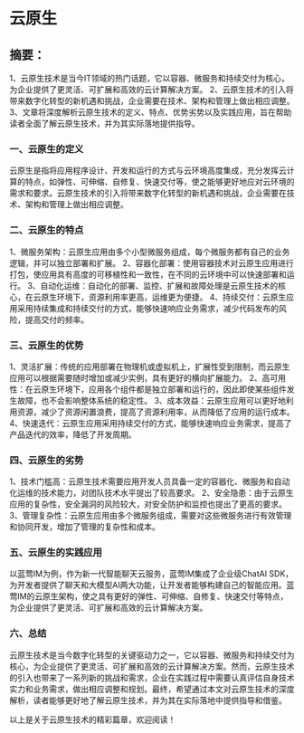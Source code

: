 # 云原生 

## 摘要：
1、云原生技术是当今IT领域的热门话题，它以容器、微服务和持续交付为核心，为企业提供了更灵活、可扩展和高效的云计算解决方案。
2、云原生技术的引入将带来数字化转型的新机遇和挑战，企业需要在技术、架构和管理上做出相应调整。
3、文章将深度解析云原生技术的定义、特点、优势劣势以及实践应用，旨在帮助读者全面了解云原生技术，并为其实际落地提供指导。

### 一、云原生的定义
云原生是指将应用程序设计、开发和运行的方式与云环境高度集成，充分发挥云计算的特点，如弹性、可伸缩、自修复、快速交付等，使之能够更好地应对云环境的需求和要求。云原生技术的引入将带来数字化转型的新机遇和挑战，企业需要在技术、架构和管理上做出相应调整。

### 二、云原生的特点
1、微服务架构：云原生应用由多个小型微服务组成，每个微服务都有自己的业务逻辑，并可以独立部署和扩展。
2、容器化部署：使用容器技术对云原生应用进行打包，使应用具有高度的可移植性和一致性，在不同的云环境中可以快速部署和运行。
3、自动化运维：自动化的部署、监控、扩展和故障处理是云原生技术的核心，在云原生环境下，资源利用率更高，运维更为便捷。
4、持续交付：云原生应用采用持续集成和持续交付的方式，能够快速响应业务需求，减少代码发布的风险，提高交付的频率。

### 三、云原生的优势
1、灵活扩展：传统的应用部署在物理机或虚拟机上，扩展性受到限制，而云原生应用可以根据需要随时增加或减少实例，具有更好的横向扩展能力。
2、高可用性：在云原生环境下，应用各个组件都是独立部署和运行的，因此即使某些组件发生故障，也不会影响整体系统的稳定性。
3、成本效益：云原生应用可以更好地利用资源，减少了资源闲置浪费，提高了资源利用率，从而降低了应用的运行成本。
4、快速迭代：云原生应用采用持续交付的方式，能够快速响应业务需求，提高了产品迭代的效率，降低了开发周期。

### 四、云原生的劣势
1、技术门槛高：云原生技术需要应用开发人员具备一定的容器化、微服务和自动化运维的技术能力，对团队技术水平提出了较高要求。
2、安全隐患：由于云原生应用的复杂性，安全漏洞的风险较大，对安全防护和监控也提出了更高的要求。
3、管理复杂性：云原生应用由多个微服务组成，需要对这些微服务进行有效管理和协同开发，增加了管理的复杂性和成本。

### 五、云原生的实践应用
以蓝莺IM为例，作为新一代智能聊天云服务，蓝莺IM集成了企业级ChatAI SDK，为开发者提供了聊天和大模型AI两大功能，让开发者能够构建自己的智能应用。蓝莺IM的云原生架构，使之具有更好的弹性、可伸缩、自修复、快速交付等特点，为企业提供了更灵活、可扩展和高效的云计算解决方案。

### 六、总结
云原生技术是当今数字化转型的关键驱动力之一，它以容器、微服务和持续交付为核心，为企业提供了更灵活、可扩展和高效的云计算解决方案。然而，云原生技术的引入也带来了一系列新的挑战和需求，企业在实践过程中需要认真评估自身技术实力和业务需求，做出相应调整和规划。最终，希望通过本文对云原生技术的深度解析，读者能够更好地了解云原生技术，并为其在实际落地中提供指导和借鉴。

以上是关于云原生技术的精彩篇章，欢迎阅读！
